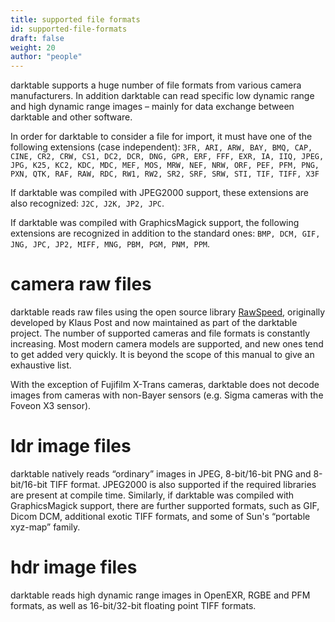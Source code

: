```yaml
---
title: supported file formats
id: supported-file-formats
draft: false
weight: 20
author: "people"
---
```


darktable supports a huge number of file formats from various camera manufacturers. In addition darktable can read specific low dynamic range and high dynamic range images – mainly for data exchange between darktable and other software.

In order for darktable to consider a file for import, it must have one of the following extensions (case independent): `3FR, ARI, ARW, BAY, BMQ, CAP, CINE, CR2, CRW, CS1, DC2, DCR, DNG, GPR, ERF, FFF, EXR, IA, IIQ, JPEG, JPG, K25, KC2, KDC, MDC, MEF, MOS, MRW, NEF, NRW, ORF, PEF, PFM, PNG, PXN, QTK, RAF, RAW, RDC, RW1, RW2, SR2, SRF, SRW, STI, TIF, TIFF, X3F`

If darktable was compiled with JPEG2000 support, these extensions are also recognized: `J2C, J2K, JP2, JPC`.

If darktable was compiled with GraphicsMagick support, the following extensions are recognized in addition to the standard ones: `BMP, DCM, GIF, JNG, JPC, JP2, MIFF, MNG, PBM, PGM, PNM, PPM`.

# camera raw files

darktable reads raw files using the open source library [RawSpeed](https://github.com/darktable-org/rawspeed), originally developed by Klaus Post and now maintained as part of the darktable project. The number of supported cameras and file formats is constantly increasing. Most modern camera models are supported, and new ones tend to get added very quickly. It is beyond the scope of this manual to give an exhaustive list.

With the exception of Fujifilm X-Trans cameras, darktable does not decode images from cameras with non-Bayer sensors (e.g. Sigma cameras with the Foveon X3 sensor).

# ldr image files

darktable natively reads “ordinary” images in JPEG, 8-bit/16-bit PNG and 8-bit/16-bit TIFF format. JPEG2000 is also supported if the required libraries are present at compile time. Similarly, if darktable was compiled with GraphicsMagick support, there are further supported formats, such as GIF, Dicom DCM, additional exotic TIFF formats, and some of Sun's “portable xyz-map” family.

# hdr image files

darktable reads high dynamic range images in OpenEXR, RGBE and PFM formats, as well as 16-bit/32-bit floating point TIFF formats.

